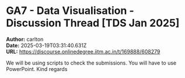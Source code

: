 # GA7 - Data Visualisation - Discussion Thread [TDS Jan 2025]

**Author:** carlton  
**Date:** 2025-03-19T03:31:40.631Z  
**URL:** https://discourse.onlinedegree.iitm.ac.in/t/169888/608279

We will be using scripts to check the submissions. You will have to use PowerPoint.
Kind regards
